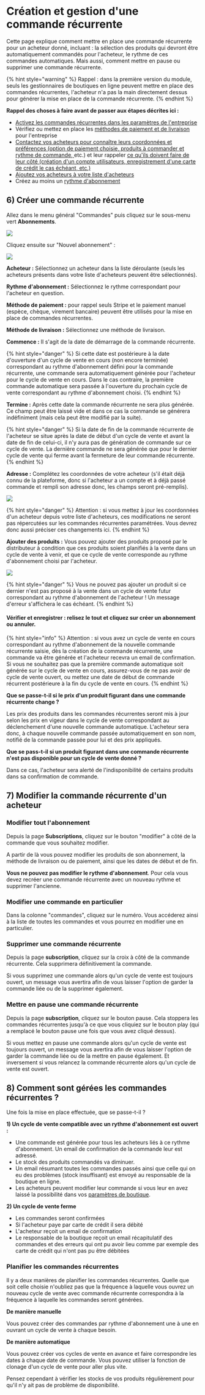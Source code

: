 # Création et gestion d'une commande récurrente

Cette page explique comment mettre en place une commande récurrente pour un acheteur donné, incluant : la sélection des produits qui devront être automatiquement commandés pour l'acheteur, le rythme de ces commandes automatiques. Mais aussi, comment mettre en pause ou supprimer une commande récurrente.

{% hint style="warning" %}
Rappel : dans la première version du module, seuls les gestionnaires de boutiques en ligne peuvent mettre en place des commandes récurrentes, l'acheteur n'a pas la main directement dessus pour générer la mise en place de la commande récurrente.
{% endhint %}

**Rappel des choses à faire avant de passer aux étapes décrites ici :**

* [Activez les commandes récurrentes dans les paramètres de l'entreprise](configuration.md#1-enable-subscriptions)
* Vérifiez ou mettez en place les [méthodes de paiement et de livraison](configuration.md#2-make-sure-you-have-shipping-and-payment-methods-setup) pour l'entreprise​
* [Contactez vos acheteurs pour connaître leurs coordonnées et préférences \(option de paiement choisie, produits à commander et rythme de commande, ](configuration.md#3-gather-information-from-your-customers)etc.\) et leur rappeler [ce qu'ils doivent faire de leur côté \(création d'un compte utilisateurs, enregistrement d'une carte de crédit le cas échéant, etc.\)​](pour-lacheteur.md)
* [Ajoutez vos acheteurs à votre liste d'acheteurs](configuration.md#4-add-your-subscribers-to-your-customer-list)
* Créez au moins un [rythme d'abonnement​](configuration.md#create-a-schedule)

## 6\) Créer une commande récurrente <a id="6-create-subscriptions"></a>

Allez dans le menu général "Commandes" puis cliquez sur le sous-menu vert **Abonnements**.

![](../../.gitbook/assets/capture-du-2019-08-27-00-29-13.png)

Cliquez ensuite sur "Nouvel abonnement" :

![](../../.gitbook/assets/capture-du-2019-08-27-00-30-07.png)

**Acheteur :** Sélectionnez un acheteur dans la liste déroulante \(seuls les acheteurs présents dans votre liste d'acheteurs peuvent être sélectionnés\).

**Rythme d'abonnement :** Sélectionnez le rythme correspondant pour l'acheteur en question.

**Méthode de paiement :** pour rappel seuls Stripe et le paiement manuel \(espèce, chèque, virement bancaire\) peuvent être utilisés pour la mise en place de commandes récurrentes.

**Méthode de livraison :** Sélectionnez une méthode de livraison.

**Commence :** Il s'agit de la date de démarrage de la commande récurrente. 

{% hint style="danger" %}
Si cette date est postérieure à la date d'ouverture d'un cycle de vente en cours \(non encore terminée\) correspondant au rythme d'abonnement défini pour la commande récurrente, une commande sera automatiquement générée pour l'acheteur pour le cycle de vente en cours. Dans le cas contraire, la première commande automatique sera passée à l'ouverture du prochain cycle de vente correspondant au rythme d'abonnement choisi. 
{% endhint %}

**Termine :** Après cette date la commande récurrente ne sera plus générée. Ce champ peut être laissé vide et dans ce cas la commande se générera indéfiniment \(mais cela peut être modifié par la suite\).

{% hint style="danger" %}
Si la date de fin de la commande récurrente de l'acheteur se situe après la date de début d'un cycle de vente et avant la date de fin de celui-ci, il n'y aura pas de génération de commande sur ce cycle de vente. La dernière commande ne sera générée que pour le dernier cycle de vente qui ferme avant la fermeture de leur commande récurrente.
{% endhint %}

**Adresse :** Complétez les coordonnées de votre acheteur \(s'il était déjà connu de la plateforme, donc si l'acheteur a un compte et à déjà passé commande et rempli son adresse donc, les champs seront pré-remplis\).

![](../../.gitbook/assets/capture-du-2019-08-27-00-39-00.png)

{% hint style="danger" %}
Attention : si vous mettez à jour les coordonnées d'un acheteur depuis votre liste d'acheteurs, ces modifications ne seront pas répercutées sur les commandes récurrentes paramétrées. Vous devrez donc aussi préciser ces changements ici.
{% endhint %}

**Ajouter des produits :** Vous pouvez ajouter des produits proposé par le distributeur à condition que ces produits soient planifiés à la vente dans un cycle de vente à venir, et que ce cycle de vente corresponde au rythme d'abonnement choisi par l'acheteur. 

![](../../.gitbook/assets/capture-du-2019-08-27-00-41-47.png)

{% hint style="danger" %}
Vous ne pouvez pas ajouter un produit si ce dernier n'est pas proposé à la vente dans un cycle de vente futur correspondant au rythme d'abonnement de l'acheteur ! Un message d'erreur s'affichera le cas échéant.
{% endhint %}

#### Vérifier et enregistrer : relisez le tout et cliquez sur créer un abonnement ou annuler. <a id="summary"></a>

{% hint style="info" %}
Attention : si vous avez un cycle de vente en cours correspondant au rythme d'abonnement de la nouvelle commande récurrente saisie, dès la création de la commande récurrente, une commande va être générée et l'acheteur recevra un email de confirmation. Si vous ne souhaitez pas que la première commande automatique soit générée sur le cycle de vente en cours, assurez-vous de ne pas avoir de cycle de vente ouvert, ou mettez une date de début de commande récurrent postérieure à la fin du cycle de vente en cours.
{% endhint %}

**Que se passe-t-il si le prix d'un produit figurant dans une commande récurrente change ?** 

Les prix des produits dans les commandes récurrentes seront mis à jour selon les prix en vigeur dans le cycle de vente correspondant au déclenchement d'une nouvelle commande automatique. L'acheteur sera donc, à chaque nouvelle commande passée automatiquement en son nom, notifié de la commande passée pour lui et des prix appliqués. 

**Que se pass-t-il si un produit figurant dans une commande récurrente n'est pas disponible pour un cycle de vente donné ?** 

Dans ce cas, l'acheteur sera alerté de l'indisponibilité de certains produits dans sa confirmation de commande. 

## 7\) Modifier la commande récurrente d'un acheteur <a id="7-edit-a-customers-subscription"></a>

### Modifier tout l'abonnement <a id="edit-the-base-subscription"></a>

Depuis la page **Subscriptions**, cliquez sur le bouton "modifier" à côté de la commande que vous souhaitez modifier.

A partir de là vous pouvez modifier les produits de son abonnement, la méthode de livraison ou de paiement, ainsi que les dates de début et de fin. 

**Vous ne pouvez pas modifier le rythme d'abonnement**. Pour cela vous devez recréer une commande récurrente avec un nouveau rythme et supprimer l'ancienne.

### Modifier une commande en particulier <a id="edit-one-specific-order"></a>

Dans la colonne "commandes", cliquez sur le numéro. Vous accéderez ainsi à la liste de toutes les commandes et vous pourrez en modifier une en particulier.

### Supprimer une commande récurrente <a id="delete-a-subscription"></a>

Depuis la page **subscription**, cliquez sur la croix à côté de la commande récurrente. Cela supprimera définitivement la commande.

Si vous supprimez une commande alors qu'un cycle de vente est toujours ouvert, un message vous avertira afin de vous laisser l'option de garder la commande liée ou de la supprimer également.

### Mettre en pause une commande récurrente <a id="pause-a-subscription"></a>

Depuis la page **subscription**, cliquez sur le bouton pause. Cela stoppera les commandes récurrentes jusqu'à ce que vous cliquiez sur le bouton play \(qui a remplacé le bouton pause une fois que vous avez cliqué dessus\).

Si vous mettez en pause une commande alors qu'un cycle de vente est toujours ouvert, un message vous avertira afin de vous laisser l'option de garder la commande liée ou de la mettre en pause également. Et inversement si vous relancez la commande récurrente alors qu'un cycle de vente est ouvert.

## 8\) Comment sont gérées les commandes récurrentes ? <a id="8-how-subscriptions-are-processed"></a>

Une fois la mise en place effectuée, que se passe-t-il ?

**1\) Un cycle de vente compatible avec un rythme d'abonnement est ouvert :**

* Une commande est générée pour tous les acheteurs liés à ce rythme d'abonnement. Un email de confirmation de la commande leur est adressé.
* Le stock des produits commandés va diminuer.
* Un email résumant toutes les commandes passés ainsi que celle qui on eu des problèmes \(stock insuffisant\) est envoyé au responsable de la boutique en ligne.
* Les acheteurs peuvent modifier leur commande si vous leur en avez laissé la possibilité dans vos [paramètres de boutique](../votre-profil/parametres.md#preferences-boutique).

**2\) Un cycle de vente ferme**

* Les commandes seront confirmées
* Si l'acheteur paye par carte de crédit il sera débité
* L'acheteur reçoit un email de confirmation
* Le responsable de la boutique reçoit un email récapitulatif des commandes et des erreurs qui ont pu avoir lieu comme par exemple des carte de crédit qui n'ont pas pu être débitées

### Planifier les commandes récurrentes <a id="planning-for-future-subscriptions"></a>

Il y a deux manières de planifier les commandes récurrentes. Quelle que soit celle choisie n'oubliez pas que la fréquence à laquelle vous ouvrez un nouveau cycle de vente avec commande récurrente correspondra à la fréquence à laquelle les commandes seront générées.

**De manière manuelle**

Vous pouvez créer des commandes par rythme d'abonnement une à une en ouvrant un cycle de vente à chaque besoin.

**De manière automatique**

Vous pouvez créer vos cycles de vente en avance et faire correspondre les dates à chaque date de commande. Vous pouvez utiliser la fonction de clonage d'un cycle de vente pour aller plus vite.

Pensez cependant à vérifier les stocks de vos produits régulièrement pour qu'il n'y ait pas de problème de disponibilité.

